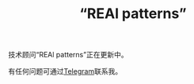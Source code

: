 ﻿---
layout: post-ea

group: 技术顾问
title: “REAl patterns”
meta: REAl patterns
logo: real_patterns.svg
order: 4

category: ea

og: img/og-real-patterns.jpg

lang: cn
ref: real_patterns
---

技术顾问“REAl patterns”正在更新中。

有任何问题可通过<a href="https://t.me/chutkoy" target="_blank">Telegram</a>联系我。
